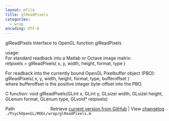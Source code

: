 ```yaml
---
layout: mfile
title: glReadPixels
categories:
  - wrap
encoding: UTF-8
---
```


glReadPixels  Interface to OpenGL function glReadPixels  

usage:  
For standard readback into a Matlab or Octave image matrix:  
retpixels = glReadPixels( x, y, width, height, format, type )  

For readback into the currently bound OpenGL Pixelbuffer object (PBO):  
glReadPixels( x, y, width, height, format, type, bufferoffset )  
where bufferoffset is the positive integer byte-offset into the PBO.  

C function:  void glReadPixels(GLint x, GLint y, GLsizei width, GLsizei height, GLenum format, GLenum type, GLvoid\* retpixels)  


<div class="code_header" style="text-align:right;">
  <span style="float:left;">Path&nbsp;&nbsp;</span> <span class="counter">Retrieve <a href=
  "https://raw.github.com/Psychtoolbox-3/Psychtoolbox-3/beta/./PsychOpenGL/MOGL/wrap/glReadPixels.m">current version from GitHub</a> | View <a href=
  "https://github.com/Psychtoolbox-3/Psychtoolbox-3/commits/beta/./PsychOpenGL/MOGL/wrap/glReadPixels.m">changelog</a></span>
</div>
<div class="code">
  <code>./PsychOpenGL/MOGL/wrap/glReadPixels.m</code>
</div>
